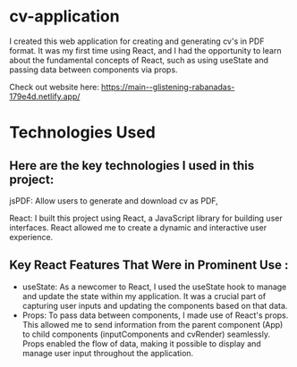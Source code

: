 # cv-application

I created this web application for creating and generating cv's in PDF format. It was my first time using React, and I had the opportunity to learn about the fundamental concepts of React, such as using useState and passing data between components via props.

Check out website here: https://main--glistening-rabanadas-179e4d.netlify.app/


# Technologies Used

## Here are the key technologies I used in this project:

jsPDF: Allow users to generate and download cv as PDF,

React: I built this project using React, a JavaScript library for building user interfaces. React allowed me to create a dynamic and interactive user experience.

## Key React Features That Were in Prominent Use :
* useState: As a newcomer to React, I used the useState hook to manage and update the state within my application. It was a crucial part of capturing user inputs and updating the components based on that data.
* Props: To pass data between components, I made use of React's props. This allowed me to send information from the parent component (App) to child components (inputComponents and cvRender) seamlessly. Props enabled the flow of data, making it possible to display and manage user input throughout the application.
